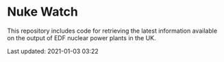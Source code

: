 # Nuke Watch

This repository includes code for retrieving the latest information available on the output of EDF nuclear power plants in the UK.

Last updated: 2021-01-03 03:22